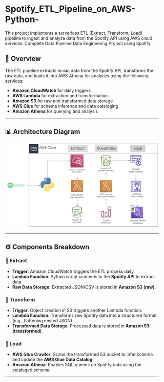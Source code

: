 # Spotify_ETL_Pipeline_on_AWS-Python-

This project implements a serverless ETL (Extract, Transform, Load) pipeline to ingest and analyze data from the Spotify API using AWS cloud services.
Complete Data Pipeline Data Engineering Project using Spotify



## 📌 Overview


The ETL pipeline extracts music data from the Spotify API, transforms the raw data, and loads it into AWS Athena for analytics using the following services:

- **Amazon CloudWatch** for daily triggers
- **AWS Lambda** for extraction and transformation
- **Amazon S3** for raw and transformed data storage
- **AWS Glue** for schema inference and data cataloging
- **Amazon Athena** for querying and analysis

---

## 📊 Architecture Diagram

![ETL Diagram](./Arch.png)

---

## ⚙️ Components Breakdown

### 🔹 Extract

- **Trigger**: Amazon CloudWatch triggers the ETL process daily.
- **Lambda Function**: Python script connects to the **Spotify API** to extract data.
- **Raw Data Storage**: Extracted JSON/CSV is stored in **Amazon S3 (raw)**.

### 🔹 Transform

- **Trigger**: Object creation in S3 triggers another Lambda function.
- **Lambda Function**: Transforms raw Spotify data into a structured format (e.g., flattening nested JSON).
- **Transformed Data Storage**: Processed data is stored in **Amazon S3 (transformed)**.

### 🔹 Load

- **AWS Glue Crawler**: Scans the transformed S3 bucket to infer schema and update the **AWS Glue Data Catalog**.
- **Amazon Athena**: Enables SQL queries on Spotify data using the cataloged schema.

---

